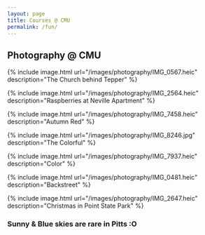 ```yaml
---
layout: page
title: Courses @ CMU
permalink: /fun/
---
```


## Photography @ CMU

{% include image.html url="/images/photography/IMG_0567.heic" description="The Church behind Tepper" %}

{% include image.html url="/images/photography/IMG_2564.heic" description="Raspberries at Neville Apartment" %}

{% include image.html url="/images/photography/IMG_7458.heic" description="Autumn Red" %}

{% include image.html url="/images/photography/IMG_8246.jpg" description="The Colorful" %}

{% include image.html url="/images/photography/IMG_7937.heic" description="Color" %}

{% include image.html url="/images/photography/IMG_0481.heic" description="Backstreet" %}

{% include image.html url="/images/photography/IMG_2647.heic" description="Christmas in Point State Park" %}

### Sunny & Blue skies are rare in Pitts :O
